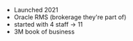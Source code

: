 - Launched 2021
- Oracle RMS (brokerage they're part of)
- started with 4 staff $\to$ 11
- 3M book of business